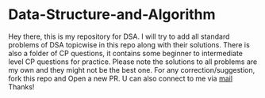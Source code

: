 # Data-Structure-and-Algorithm
Hey there, this is my repository for DSA. I will try to add all standard problems of DSA topicwise in this repo along with their solutions.
There is also a folder of CP questions, it contains some beginner to intermediate level CP questions for practice.
Please note the solutions to all problems are my own and they might not be the best one. For any correction/suggestion, fork this repo and Open a new PR.
U can also connect to me via [mail](mailto:divsrivastava45@gmail.com)
Thanks!
